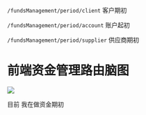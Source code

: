 `/fundsManagement/period/client` 客户期初

`/fundsManagement/period/account`  账户起初

`/fundsManagement/period/supplier`  供应商期初

# 前端资金管理路由脑图

![](https://s2.loli.net/2022/05/24/U8vJA5NcQTtlZdD.png)

目前 我在做资金期初